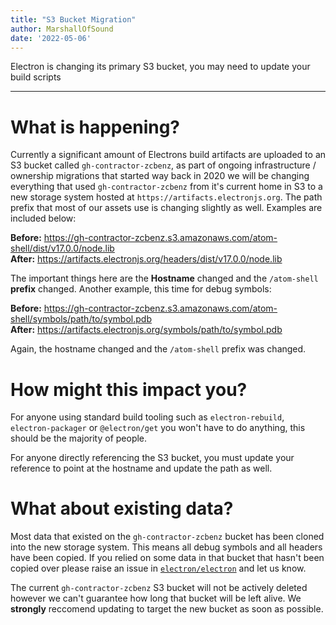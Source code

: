 ```yaml
---
title: "S3 Bucket Migration"
author: MarshallOfSound
date: '2022-05-06'
---
```


Electron is changing its primary S3 bucket, you may need to update your build scripts

---

# What is happening?

Currently a significant amount of Electrons build artifacts are uploaded to an S3 bucket called `gh-contractor-zcbenz`, as part of ongoing infrastructure / ownership migrations that started way back in 2020 we will be changing everything that used `gh-contractor-zcbenz` from it's current home in S3 to a new storage system hosted at `https://artifacts.electronjs.org`.  The path prefix that most of our assets use is changing slightly as well.  Examples are included below:

**Before:** https://gh-contractor-zcbenz.s3.amazonaws.com/atom-shell/dist/v17.0.0/node.lib  
**After:** https://artifacts.electronjs.org/headers/dist/v17.0.0/node.lib  

The important things here are the **Hostname** changed and the `/atom-shell` **prefix** changed.  Another example, this time for debug symbols:

**Before:** https://gh-contractor-zcbenz.s3.amazonaws.com/atom-shell/symbols/path/to/symbol.pdb  
**After:** https://artifacts.electronjs.org/symbols/path/to/symbol.pdb  

Again, the hostname changed and the `/atom-shell` prefix was changed.

# How might this impact you?

For anyone using standard build tooling such as `electron-rebuild`, `electron-packager` or `@electron/get` you won't have to do anything, this should be the majority of people.

For anyone directly referencing the S3 bucket, you must update your reference to point at the hostname and update the path as well.

# What about existing data?

Most data that existed on the `gh-contractor-zcbenz` bucket has been cloned into the new storage system. This means all debug symbols and all headers have been copied.  If you relied on some data in that bucket that hasn't been copied over please raise an issue in [`electron/electron`](https://github.com/electron/electron) and let us know.

The current `gh-contractor-zcbenz` S3 bucket will not be actively deleted however we can't guarantee how long that bucket will be left alive.  We **strongly** reccomend updating to target the new bucket as soon as possible.
